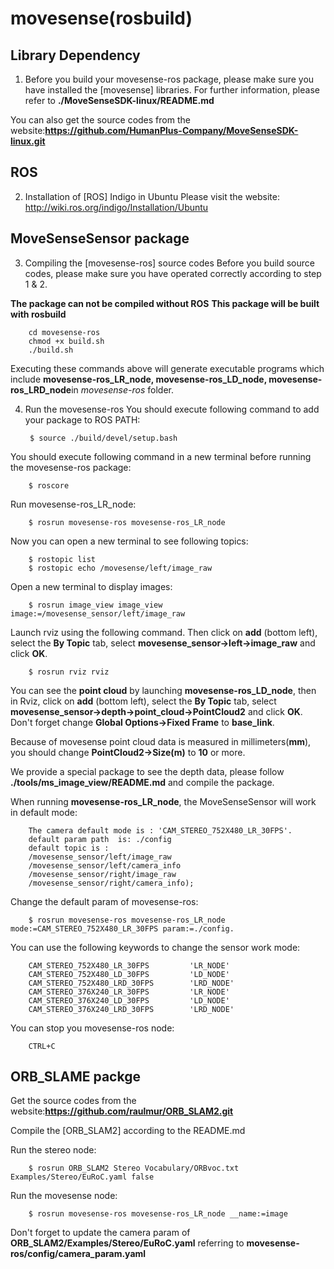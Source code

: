 # movesense(rosbuild)

## Library Dependency
1. Before you build your movesense-ros package, please make sure you have installed the [movesense] libraries.
  For further information, please refer to  **./MoveSenseSDK-linux/README.md**

  You can also get the source codes from the website:**https://github.com/HumanPlus-Company/MoveSenseSDK-linux.git** 

## ROS
2. Installation of [ROS] Indigo in Ubuntu
  Please visit the website: http://wiki.ros.org/indigo/Installation/Ubuntu

## MoveSenseSensor package 
3. Compiling the [movesense-ros] source codes
  Before you build source codes, please make sure you have operated correctly according to step 1 & 2.
 
 **The package can not be compiled without ROS**
  **This package will be built with rosbuild**
  
		cd movesense-ros
		chmod +x build.sh
		./build.sh

  Executing these commands above will generate executable programs which include **movesense-ros_LR_node, movesense-ros_LD_node, movesense-ros_LRD_node**in *movesense-ros* folder.

4. Run the movesense-ros
  You should execute following command to add your package to ROS PATH:

		$ source ./build/devel/setup.bash
  
  You should execute following command in a new terminal before running the movesense-ros package:

		$ roscore
 
  Run movesense-ros_LR_node:
		
		$ rosrun movesense-ros movesense-ros_LR_node 
  
  Now you can open a new terminal to see following topics:
  
		$ rostopic list
		$ rostopic echo /movesense/left/image_raw
  
  Open a new terminal to display images:

		$ rosrun image_view image_view image:=/movesense_sensor/left/image_raw

  Launch rviz using the following command. Then click on **add** (bottom left), select the **By Topic** tab, select **movesense_sensor->left->image_raw** and click **OK**.

		$ rosrun rviz rviz

  You can see the **point cloud** by launching **movesense-ros_LD_node**, then in Rviz, click on **add** (bottom left), select the **By Topic** tab, select **movesense_sensor->depth->point_cloud->PointCloud2** and click **OK**. Don't forget change **Global Options->Fixed Frame** to **base_link**.
  
  Because of movesense point cloud data is measured in millimeters(**mm**), you should change **PointCloud2->Size(m)** to **10** or more.

  We provide a special package to see the depth data, please follow **./tools/ms_image_view/README.md** and compile the package.

  When running **movesense-ros_LR_node**, the MoveSenseSensor will work in default mode:
             
		The camera default mode is : 'CAM_STEREO_752X480_LR_30FPS'.
		default param path  is: ./config
		default topic is :
		/movesense_sensor/left/image_raw
		/movesense_sensor/left/camera_info
		/movesense_sensor/right/image_raw
		/movesense_sensor/right/camera_info);
             
  Change the default param of movesense-ros:

		$ rosrun movesense-ros movesense-ros_LR_node mode:=CAM_STEREO_752X480_LR_30FPS param:=./config.

  You can use the following keywords to change the sensor work mode:
  
		CAM_STEREO_752X480_LR_30FPS			'LR_NODE'
		CAM_STEREO_752X480_LD_30FPS			'LD_NODE'
		CAM_STEREO_752X480_LRD_30FPS		'LRD_NODE'
		CAM_STEREO_376X240_LR_30FPS			'LR_NODE'
		CAM_STEREO_376X240_LD_30FPS			'LD_NODE'
		CAM_STEREO_376X240_LRD_30FPS		'LRD_NODE'
  
  You can stop you movesense-ros node:

		CTRL+C
  
## ORB_SLAME packge
  Get the source codes from the website:**https://github.com/raulmur/ORB_SLAM2.git**

  Compile the [ORB_SLAM2] according to the README.md

  Run the stereo node:

		$ rosrun ORB_SLAM2 Stereo Vocabulary/ORBvoc.txt Examples/Stereo/EuRoC.yaml false

  Run the movesense node:
		
		$ rosrun movesense-ros movesense-ros_LR_node __name:=image
  
  Don't forget to update the camera param of **ORB_SLAM2/Examples/Stereo/EuRoC.yaml** referring to **movesense-ros/config/camera_param.yaml**

